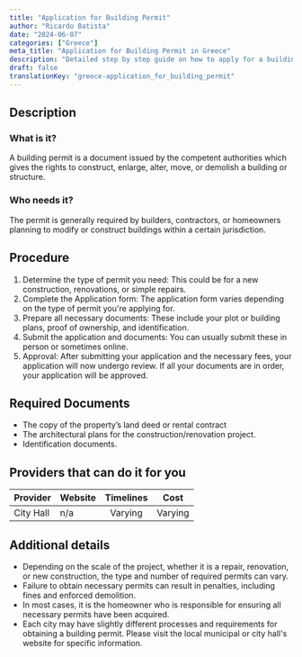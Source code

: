 ```yaml
---
title: "Application for Building Permit"
author: "Ricardo Batista"
date: "2024-06-07"
categories: ["Greece"]
meta_title: "Application for Building Permit in Greece"
description: "Detailed step by step guide on how to apply for a building permit in Greece."
draft: false
translationKey: "greece-application_for_building_permit"
---
```


## Description 

### What is it?
A building permit is a document issued by the competent authorities which gives the rights to construct, enlarge, alter, move, or demolish a building or structure.

### Who needs it?
The permit is generally required by builders, contractors, or homeowners planning to modify or construct buildings within a certain jurisdiction.

## Procedure

1. Determine the type of permit you need: This could be for a new construction, renovations, or simple repairs.
2. Complete the Application form: The application form varies depending on the type of permit you're applying for. 
3. Prepare all necessary documents: These include your plot or building plans, proof of ownership, and identification.
4. Submit the application and documents: You can usually submit these in person or sometimes online.
5. Approval: After submitting your application and the necessary fees, your application will now undergo review. If all your documents are in order, your application will be approved.

## Required Documents 

- The copy of the property’s land deed or rental contract
- The architectural plans for the construction/renovation project.
- Identification documents.

## Providers that can do it for you

| Provider        |     Website     |     Timelines    |       Cost      |
| --------------- | --------------- |  :-------------: | :-------------: |
| City Hall       |  n/a            |      Varying     |        Varying  |

## Additional details 

- Depending on the scale of the project, whether it is a repair, renovation, or new construction, the type and number of required permits can vary.
- Failure to obtain necessary permits can result in penalties, including fines and enforced demolition.
- In most cases, it is the homeowner who is responsible for ensuring all necessary permits have been acquired.
- Each city may have slightly different processes and requirements for obtaining a building permit. Please visit the local municipal or city hall's website for specific information.